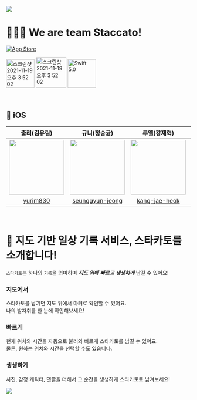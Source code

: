 <img src="https://github.com/user-attachments/assets/ec7c126e-5824-4722-ac9b-f17c868cb142">

<br>

# 🧑‍🤝‍🧑 We are team Staccato!

[![App Store](https://img.shields.io/badge/App_Store-0D96F6?style=for-the-badge&logo=app-store&logoColor=white)](https://apps.apple.com/kr/app/%EC%8A%A4%ED%83%80%EC%B9%B4%ED%86%A0-staccato/id6741481784)

<img width="77" alt="스크린샷 2021-11-19 오후 3 52 02" src="https://img.shields.io/badge/iOS-18.0+-silver"> <img width="83" alt="스크린샷 2021-11-19 오후 3 52 02" src="https://img.shields.io/badge/Xcode-16.4-blue"> <img width="77" alt="Swift 5.0" src="https://img.shields.io/badge/Swift-5.0+-orange">

<br>

## 🍎 iOS
| 줄리(김유림) | 규니(정승균) | 루엘(강재혁) | 영미(김영현) |
|:-:|:-:|:-:|:-:|
|<img width=150 src="https://avatars.githubusercontent.com/u/157277372?v=4">|<img width=150 src="https://avatars.githubusercontent.com/u/77708819?v=4">|<img width=150 src="https://avatars.githubusercontent.com/u/79886603?v=4">|<img width=150 src="https://avatars.githubusercontent.com/u/62226667?v=4">|
|[yurim830](https://github.com/yurim830)|[seunggyun-jeong](https://github.com/seunggyun-jeong)|[kang-jae-heok](https://github.com/kang-jae-heok)|[k2634](https://github.com/k2645)|

<br>

# 🤩 지도 기반 일상 기록 서비스, 스타카토를 소개합니다!

`스타카토`는 하나의 `기록`을 의미하며 ***지도 위에*** ***빠르고*** ***생생하게*** 남길 수 있어요!

### 지도에서
스타카토를 남기면 지도 위에서 마커로 확인할 수 있어요.  
나의 발자취를 한 눈에 확인해보세요!

### 빠르게
현재 위치와 시간을 자동으로 불러와 빠르게 스타카토를 남길 수 있어요.  
물론, 원하는 위치와 시간을 선택할 수도 있습니다.

### 생생하게
사진, 감정 캐릭터, 댓글을 더해서 그 순간을 생생하게 스타카토로 남겨보세요!

<img src="https://github.com/user-attachments/assets/3565643f-6120-43b4-916e-e8ba93abc348">
